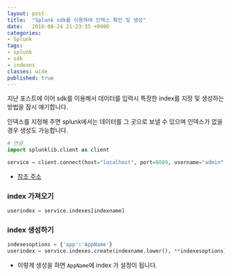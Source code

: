 ```yaml
---
layout: post
title:  "Splunk sdk를 이용하여 인덱스 확인 및 생성"
date:   2018-08-24 21:23:35 +0900
categories: 
- Splunk
tags:
- splunk
- sdk
- indexes
classes: wide
published: true
---
```


지난 포스트에 이어 sdk를 이용해서 데이터를 입력시 특정한 index를 지정 및 생성하는 방법을 잠시 얘기합니다.

인덱스를 지정해 주면 splunk에서는 데이터를 그 곳으로 보낼 수 있으며 인덱스가 없을 경우 생성도 가능합니다.

```python
# 연결
import splunklib.client as client

service = client.connect(host="localhost", port=8089, username="admin", password="shgusgh")
```

-  [참조 주소](http://docs.splunk.com/DocumentationStatic/PythonSDK/1.6.5/client.html#splunklib.client.Indexes)



### index 가져오기

```python
userindex = service.indexes[indexname]
```



### index 생성하기

```python
indexesoptions = {'app':'AppName'}
userindex = service.indexes.create(indexname.lower(), **indexesoptions)
```

- 이렇게 생성을 하면 ``AppName``에 index 가 설정이 됩니다.
